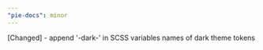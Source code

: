 ```yaml
---
"pie-docs": minor
---
```


[Changed] - append '-dark-' in SCSS variables names of dark theme tokens
